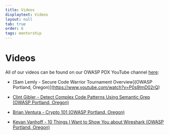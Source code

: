 ```yaml
---
title: Videos
displaytext: Videos
layout: null
tab: true
order: 6
tags: mentorship
---
```


# Videos

All of our videos can be found on our OWASP PDX YouTube channel [here](https://www.youtube.com/channel/UCYDkARIRTaeiP-o19tSWZfw):


* [Sam Lemly - Secure Code Warrior Tournament Overview](OWASP Portland, Oregon)](https://www.youtube.com/watch?v=P0s9lmD02rQ)

* [Clint Gibler - Detect Complex Code Patterns Using Semantic Grep (OWASP Portland, Oregon)](https://www.youtube.com/watch?v=nllx_3RUK9w)

* [Brian Ventura - Crypto 101 (OWASP Portland, Oregon)](https://www.youtube.com/watch?v=GP3Cw8VW2gE)

* [Kevan Vanhoff - 10 Things I Want to Show You about Wireshark (OWASP Portland, Oregon)](https://www.youtube.com/watch?v=M9IDgZ4K4KI)